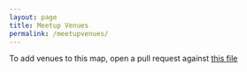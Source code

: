 ```yaml
---
layout: page
title: Meetup Venues
permalink: /meetupvenues/
---
```


<script src="https://embed.github.com/view/geojson/IrishTechCommunity/irishtechcommunity.github.io/master/venues.geojson?height=500&width=920"></script>

To add venues to this map, open a pull request against [this file](https://github.com/IrishTechCommunity/irishtechcommunity.github.io/blob/master/venues.geojson)
